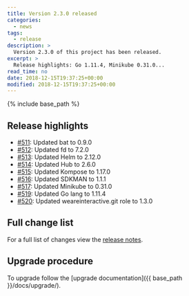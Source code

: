 ```yaml
---
title: Version 2.3.0 released
categories:
  - news
tags:
  - release
description: >
  Version 2.3.0 of this project has been released.
excerpt: >
  Release highlights: Go 1.11.4, Minikube 0.31.0...
read_time: no
date: 2018-12-15T19:37:25+00:00
modified: 2018-12-15T19:37:25+00:00
---
```


{% include base_path %}

## Release highlights

* [#511](https://github.com/gantsign/development-environment/pull/511):
  Updated bat to 0.9.0
* [#512](https://github.com/gantsign/development-environment/pull/512):
  Updated fd to 7.2.0
* [#513](https://github.com/gantsign/development-environment/pull/513):
  Updated Helm to 2.12.0
* [#514](https://github.com/gantsign/development-environment/pull/514):
  Updated Hub to 2.6.0
* [#515](https://github.com/gantsign/development-environment/pull/515):
  Updated Kompose to 1.17.0
* [#516](https://github.com/gantsign/development-environment/pull/516):
  Updated SDKMAN to 1.1.1
* [#517](https://github.com/gantsign/development-environment/pull/517):
  Updated Minikube to 0.31.0
* [#519](https://github.com/gantsign/development-environment/pull/519):
  Updated Go lang to 1.11.4
* [#520](https://github.com/gantsign/development-environment/pull/520):
  Updated weareinteractive.git role to 1.3.0

## Full change list

For a full list of changes view the
[release notes](https://github.com/gantsign/development-environment/releases/tag/2.3.0).

## Upgrade procedure

To upgrade follow the [upgrade documentation]({{ base_path }}/docs/upgrade/).
